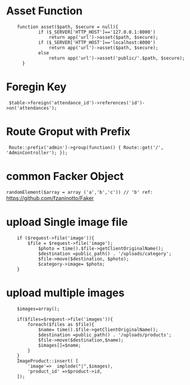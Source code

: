 # Asset Function

        function asset($path, $secure = null){
                if ($_SERVER['HTTP_HOST']=='127.0.0.1:8000')
                    return app('url')->asset($path, $secure);
                if ($_SERVER['HTTP_HOST']=='localhost:8000')
                    return app('url')->asset($path, $secure);
                else
                    return app('url')->asset('public/'.$path, $secure);
          }
    
    
   # Foregin Key
    
`
            $table->foreign('attendance_id')->references('id')->on('attendances');`


# Route Groput with Prefix
`
Route::prefix('admin')->group(function() {
    Route::get('/', 'AdminController');
});`

# common Facker Object
`randomElement($array = array ('a','b','c')) // 'b' ref: ` https://github.com/fzaninotto/Faker

# upload Single image file
        if ($request->file('image')){
            $file = $request->file('image');
                $photo = time().$file->getClientOriginalName();
                $destination =public_path() . '/uploads/category';
                $file->move($destination, $photo);
                $category->image= $photo;
        }
# upload multiple images 
        $images=array();

        if($files=$request->file('images')){
            foreach($files as $file){
                $name= time().$file->getClientOriginalName();
                $destination =public_path() . '/uploads/products';
                $file->move($destination,$name);
                $images[]=$name;
            }
        }
        ImageProduct::insert( [
            'image'=>  implode("|",$images),
            'product_id' =>$product->id,
        ]);
